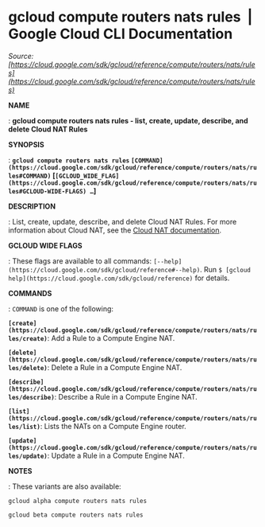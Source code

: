 # gcloud compute routers nats rules  |  Google Cloud CLI Documentation

*Source: [https://cloud.google.com/sdk/gcloud/reference/compute/routers/nats/rules](https://cloud.google.com/sdk/gcloud/reference/compute/routers/nats/rules)*

**NAME**

: **gcloud compute routers nats rules - list, create, update, describe, and delete Cloud NAT Rules**

**SYNOPSIS**

: **`gcloud compute routers nats rules` `[COMMAND](https://cloud.google.com/sdk/gcloud/reference/compute/routers/nats/rules#COMMAND)` [`[GCLOUD_WIDE_FLAG](https://cloud.google.com/sdk/gcloud/reference/compute/routers/nats/rules#GCLOUD-WIDE-FLAGS) …`]**

**DESCRIPTION**

: List, create, update, describe, and delete Cloud NAT Rules.
For more information about Cloud NAT, see the [Cloud NAT documentation](https://cloud.google.com/nat/docs/using-nat).

**GCLOUD WIDE FLAGS**

: These flags are available to all commands: `[--help](https://cloud.google.com/sdk/gcloud/reference#--help)`.
Run `$ [gcloud help](https://cloud.google.com/sdk/gcloud/reference)` for details.

**COMMANDS**

: ``COMMAND`` is one of the following:

**`[create](https://cloud.google.com/sdk/gcloud/reference/compute/routers/nats/rules/create)`**:
Add a Rule to a Compute Engine NAT.

**`[delete](https://cloud.google.com/sdk/gcloud/reference/compute/routers/nats/rules/delete)`**:
Delete a Rule in a Compute Engine NAT.

**`[describe](https://cloud.google.com/sdk/gcloud/reference/compute/routers/nats/rules/describe)`**:
Describe a Rule in a Compute Engine NAT.

**`[list](https://cloud.google.com/sdk/gcloud/reference/compute/routers/nats/rules/list)`**:
Lists the NATs on a Compute Engine router.

**`[update](https://cloud.google.com/sdk/gcloud/reference/compute/routers/nats/rules/update)`**:
Update a Rule in a Compute Engine NAT.

**NOTES**

: These variants are also available:

```
gcloud alpha compute routers nats rules
```

```
gcloud beta compute routers nats rules
```